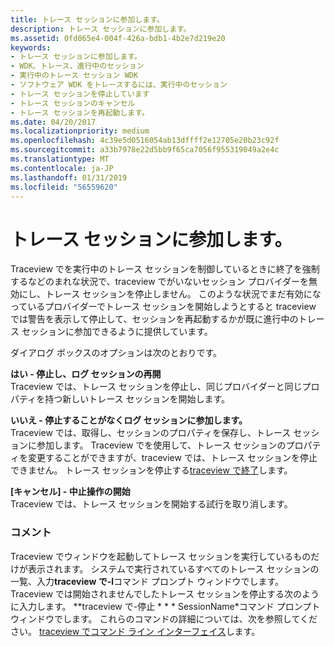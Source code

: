 ```yaml
---
title: トレース セッションに参加します。
description: トレース セッションに参加します。
ms.assetid: 0fd065e4-004f-426a-bdb1-4b2e7d219e20
keywords:
- トレース セッションに参加します。
- WDK、トレース、進行中のセッション
- 実行中のトレース セッション WDK
- ソフトウェア WDK をトレースするには、実行中のセッション
- トレース セッションを停止しています
- トレース セッションのキャンセル
- トレース セッションを再起動します。
ms.date: 04/20/2017
ms.localizationpriority: medium
ms.openlocfilehash: 4c39e5d0516054ab13dffff2e12705e20b23c92f
ms.sourcegitcommit: a33b7978e22d5bb9f65ca7056f955319049a2e4c
ms.translationtype: MT
ms.contentlocale: ja-JP
ms.lasthandoff: 01/31/2019
ms.locfileid: "56559620"
---
```

# <a name="joining-a-trace-session"></a>トレース セッションに参加します。


Traceview でを実行中のトレース セッションを制御しているときに終了を強制するなどのまれな状況で、traceview でがいないセッション プロバイダーを無効にし、トレース セッションを停止しません。 このような状況でまだ有効になっているプロバイダーでトレース セッションを開始しようとすると traceview では警告を表示して停止して、セッションを再起動するかが既に進行中のトレース セッションに参加できるように提供しています。

ダイアログ ボックスのオプションは次のとおりです。

<span id="Yes_-_Stop_and_Restart_the_Log_Session"></span><span id="yes_-_stop_and_restart_the_log_session"></span><span id="YES_-_STOP_AND_RESTART_THE_LOG_SESSION"></span>**はい - 停止し、ログ セッションの再開**  
Traceview では、トレース セッションを停止し、同じプロバイダーと同じプロパティを持つ新しいトレース セッションを開始します。

<span id="No_-_Join_the_Log_Session_Without_Stopping"></span><span id="no_-_join_the_log_session_without_stopping"></span><span id="NO_-_JOIN_THE_LOG_SESSION_WITHOUT_STOPPING"></span>**いいえ - 停止することがなくログ セッションに参加します。**  
Traceview では、取得し、セッションのプロパティを保存し、トレース セッションに参加します。 Traceview でを使用して、トレース セッションのプロパティを変更することができますが、traceview では、トレース セッションを停止できません。 トレース セッションを停止する[traceview で終了](starting-and-exiting-traceview.md)します。

<span id="Cancel_-_Abort_Start_Operation"></span><span id="cancel_-_abort_start_operation"></span><span id="CANCEL_-_ABORT_START_OPERATION"></span>**[キャンセル] - 中止操作の開始**  
Traceview では、トレース セッションを開始する試行を取り消します。

### <a name="span-idcommentsspanspan-idcommentsspancomments"></a><span id="comments"></span><span id="COMMENTS"></span>コメント

Traceview でウィンドウを起動してトレース セッションを実行しているものだけが表示されます。 システムで実行されているすべてのトレース セッションの一覧、入力**traceview で-l**コマンド プロンプト ウィンドウでします。 Traceview では開始されませんでしたトレース セッションを停止する次のように入力します。 **traceview で-停止 * * * SessionName*コマンド プロンプト ウィンドウでします。 これらのコマンドの詳細については、次を参照してください。 [traceview でコマンド ライン インターフェイス](traceview-command-line-interface.md)します。

 

 





